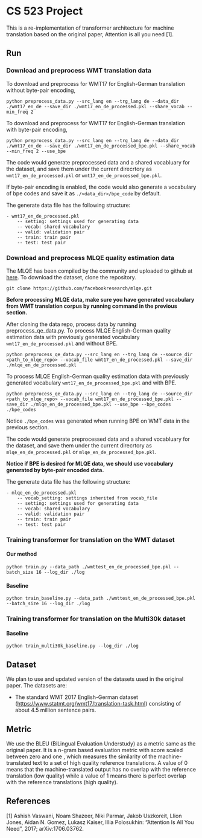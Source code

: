 # CS 523 Project
This is a re-implementation of transformer architecture for machine translation based on the original paper, Attention is all you need [1].


## Run


### Download and preprocess WMT translation data

To download and preprocess for WMT17 for English-German translation without byte-pair encoding, 
```
python preprocess_data.py --src_lang en --trg_lang de --data_dir ./wmt17_en_de --save_dir ./wmt17_en_de_processed.pkl --share_vocab --min_freq 2
```

To download and preprocess for WMT17 for English-German translation with byte-pair encoding,
```
python preprocess_data.py --src_lang en --trg_lang de --data_dir ./wmt17_en_de --save_dir ./wmt17_en_de_processed_bpe.pkl --share_vocab --min_freq 2 --use_bpe
```

The code would generate preprocessed data and a shared vocabluary for the dataset, and save them under the current direcrtory as `wmt17_en_de_processed.pkl` or `wmt17_en_de_processed_bpe.pkl`.

If byte-pair encoding is enabled, the code would also generate a vocabulary of bpe codes and save it as `./<data_dir>/bpe_code` by default.

The generate data file has the following structure:
```
- wmt17_en_de_processed.pkl
    -- setting: settings used for generating data
    -- vocab: shared vocabulary
    -- valid: validation pair
    -- train: train pair
    -- test: test pair
```

### Download and preprocess MLQE quality estimation data

The MLQE has been compiled by the community and uploaded to github at [here](https://github.com/facebookresearch/mlqe). To download the dataset, clone the repository.

```
git clone https://github.com/facebookresearch/mlqe.git
```

**Before processing MLQE data, make sure you have generated vocabulary from WMT translation corpus by running command in the previous section.**

After cloning the data repo, process data by running preprocess_qe_data.py.
To process MLQE English-German quality estimation data with previously generated vocabulary `wmt17_en_de_processed.pkl` and without BPE.

```
python preprocess_qe_data.py --src_lang en --trg_lang de --source_dir <path_to_mlqe_repo> --vocab_file wmt17_en_de_processed.pkl --save_dir ./mlqe_en_de_processed.pkl
```

To process MLQE English-German quality estimation data with previously generated vocabulary `wmt17_en_de_processed_bpe.pkl` and with BPE. 

```
python preprocess_qe_data.py --src_lang en --trg_lang de --source_dir <path_to_mlqe_repo> --vocab_file wmt17_en_de_processed_bpe.pkl --save_dir ./mlqe_en_de_processed_bpe.pkl --use_bpe --bpe_codes ./bpe_codes
```

Notice `./bpe_codes` was generated when running BPE on WMT data in the previous section.


The code would generate preprocessed data and a shared vocabluary for the dataset, and save them under the current direcrtory as `mlqe_en_de_processed.pkl` or `mlqe_en_de_processed_bpe.pkl`.

**Notice if BPE is desired for MLQE data, we should use vocabulary generated by byte-pair encoded data.**

The generate data file has the following structure:
```
- mlqe_en_de_processed.pkl
    -- vocab_setting: settings inherited from vocab_file
    -- setting: settings used for generating data
    -- vocab: shared vocabulary
    -- valid: validation pair
    -- train: train pair
    -- test: test pair
```



### Training transformer for translation on the WMT dataset

#### Our method

```
python train.py --data_path ./wmttest_en_de_processed_bpe.pkl --batch_size 16 --log_dir ./log
```

#### Baseline

```
python train_baseline.py --data_path ./wmttest_en_de_processed_bpe.pkl --batch_size 16 --log_dir ./log
```

### Training transformer for translation on the Multi30k dataset

#### Baseline

```
python train_multi30k_baseline.py --log_dir ./log
```

## Dataset
We plan to use and updated version of the datasets used in the original paper. The datasets are:

- The standard WMT 2017 English-German dataset (https://www.statmt.org/wmt17/translation-task.html) consisting of about 4.5 million sentence pairs. 


## Metric
We use the BLEU (BiLingual Evaluation Understudy) as a metric same as the original paper. It is a n-gram based evaluation metric with score scaled between zero and one , which measures the similarity of the machine-translated text to a set of high quality reference translations. A value of 0 means that the machine-translated output has no overlap with the reference translation (low quality) while a value of 1 means there is perfect overlap with the reference translations (high quality).

## References

[1] Ashish Vaswani, Noam Shazeer, Niki Parmar, Jakob Uszkoreit, Llion Jones, Aidan N. Gomez, Lukasz Kaiser, Illia Polosukhin: “Attention Is All You Need”, 2017; arXiv:1706.03762.
